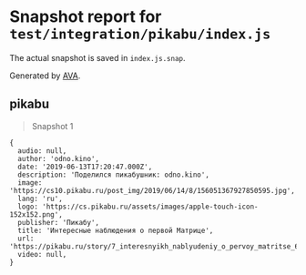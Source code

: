 # Snapshot report for `test/integration/pikabu/index.js`

The actual snapshot is saved in `index.js.snap`.

Generated by [AVA](https://avajs.dev).

## pikabu

> Snapshot 1

    {
      audio: null,
      author: 'odno.kino',
      date: '2019-06-13T17:20:47.000Z',
      description: 'Поделился пикабушник: odno.kino',
      image: 'https://cs10.pikabu.ru/post_img/2019/06/14/8/156051367927850595.jpg',
      lang: 'ru',
      logo: 'https://cs.pikabu.ru/assets/images/apple-touch-icon-152x152.png',
      publisher: 'Пикабу',
      title: 'Интересные наблюдения о первой Матрице',
      url: 'https://pikabu.ru/story/7_interesnyikh_nablyudeniy_o_pervoy_matritse_6758662',
      video: null,
    }
